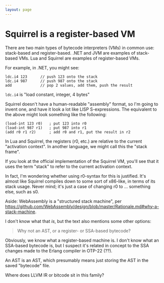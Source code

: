 ```yaml
---
layout: page
---
```


# Squirrel is a register-based VM

There are two main types of bytecode interpreters (VMs) in common use: stack-based and register-based. .NET and JVM are examples of stack-based VMs. Lua and Squirrel are examples of register-based VMs.

For example, in .NET, you might see:

    ldc.i4 123      // push 123 onto the stack
    ldc.i4 987      // push 987 onto the stack
    add             // pop 2 values, add them, push the result

`ldc.i4` is "load constant, integer, 4 bytes"

Squirrel doesn't have a human-readable "assembly" format, so I'm going to invent one, and have it look a lot like LISP S-expressions. The equivalent to the above might look something like the following:

    (load-int 123 r0)   ; put 123 into r0
    (load-int 987 r1)   ; put 987 into r1
    (add r0 r1 r2)      ; add r0 and r1, put the result in r2

In Lua and Squirrel, the registers (r0, etc.) are relative to the current "activation context". In another language, we might call this the "stack frame".

If you look at the official implementation of the Squirrel VM, you'll see that it uses the term "stack" to refer to the current activation context.

In fact, I'm wondering whether using r0-syntax for this is justified. It's almost like Squirrel compiles down to some sort of x86-like, in terms of its stack usage. Never mind; it's just a case of changing r0 to ... something else, such as s0.

Aside: WebAssembly is a "structured stack machine", per https://github.com/WebAssembly/design/blob/master/Rationale.md#why-a-stack-machine.

I don't know what that _is_, but the text also mentions some other options:

> Why not an AST, or a register- or SSA-based bytecode?

Obviously, we know what a register-based machine is. I don't know what an SSA-based bytecode is, but I suspect it's related in concept to the SSA changes made to the Erlang compiler in OTP-22 (??).

An AST is an AST, which presumably means just storing the AST in the saved "bytecode" file.

Where does LLVM IR or bitcode sit in this family?
